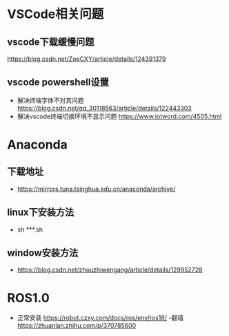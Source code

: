 # VSCode相关问题
## vscode下载缓慢问题
https://blog.csdn.net/ZoeCXY/article/details/124391379

## vscode powershell设置
- 解决终端字体不对其问题
  https://blog.csdn.net/qq_30118563/article/details/122443303
- 解决vscode终端切换环境不显示问题
  https://www.iotword.com/4505.html
  
  
# Anaconda 
## 下载地址
- https://mirrors.tuna.tsinghua.edu.cn/anaconda/archive/
## linux下安装方法
- sh ***.sh
## window安装方法
- https://blog.csdn.net/zhouzhiwengang/article/details/129952728

# ROS1.0
- 正常安装
https://robot.czxy.com/docs/ros/env/ros18/
-翻墙
https://zhuanlan.zhihu.com/p/370785600
